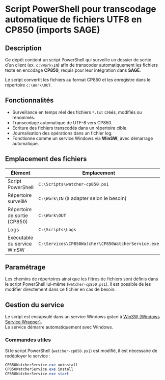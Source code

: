 # Script PowerShell pour transcodage automatique de fichiers UTF8 en CP850 (imports SAGE)

## Description

Ce dépôt contient un script PowerShell qui surveille un dossier de sortie d’un client (ex. `c:\Work\IN`) afin de transcoder automatiquement les fichiers texte en encodage **CP850**, requis pour leur intégration dans **SAGE**.

Le script convertit les fichiers au format CP850 et les enregistre dans le répertoire `c:\Work\OUT`.

## Fonctionnalités

- Surveillance en temps réel des fichiers `*.txt` créés, modifiés ou renommés.
- Transcodage automatique de UTF-8 vers CP850.
- Écriture des fichiers transcodés dans un répertoire cible.
- Journalisation des opérations dans un fichier log.
- Fonctionne comme un service Windows via **WinSW**, avec démarrage automatique.

## Emplacement des fichiers

| Élément                       | Emplacement                                        |
|-------------------------------|----------------------------------------------------|
| Script PowerShell             | `C:\Scripts\watcher-cp850.ps1`                     |
| Répertoire surveillé          | `C:\Work\IN` (à adapter selon le besoin)           |
| Répertoire de sortie (CP850)  | `C:\Work\OUT`                                      |
| Logs                          | `C:\Scripts\Logs`                                  |
| Exécutable du service WinSW   | `C:\Services\CP850Watcher\CP850WatcherService.exe` |

## Paramétrage

Les chemins de répertoires ainsi que les filtres de fichiers sont définis dans le script PowerShell lui-même (`watcher-cp850.ps1`). 
Il est possible de les modifier directement dans ce fichier en cas de besoin.

## Gestion du service

Le script est encapsulé dans un service Windows grâce à [WinSW (Windows Service Wrapper)](https://github.com/winsw/winsw).  
Le service démarre automatiquement avec Windows.

### Commandes utiles

Si le script PowerShell (`watcher-cp850.ps1`) est modifié, il est nécessaire de redéployer le service :

```powershell
CP850WatcherService.exe uninstall
CP850WatcherService.exe install
CP850WatcherService.exe start
